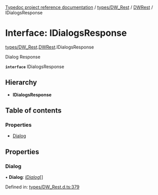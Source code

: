 [Typedoc project reference documentation](../README.md) / [types/DW_Rest](../modules/types_dw_rest.md) / [DWRest](../modules/types_dw_rest.dwrest.md) / IDialogsResponse

# Interface: IDialogsResponse

[types/DW_Rest](../modules/types_dw_rest.md).[DWRest](../modules/types_dw_rest.dwrest.md).IDialogsResponse

Dialog Response

**`interface`** IDialogsResponse

## Hierarchy

* **IDialogsResponse**

## Table of contents

### Properties

- [Dialog](types_dw_rest.dwrest.idialogsresponse.md#dialog)

## Properties

### Dialog

• **Dialog**: [*IDialog*](types_dw_rest.dwrest.idialog.md)[]

Defined in: [types/DW_Rest.d.ts:379](https://github.com/DocuWare/REST-Sample-TS/blob/6f07cff/src/types/DW_Rest.d.ts#L379)
